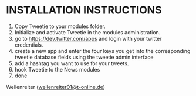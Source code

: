 INSTALLATION INSTRUCTIONS
=========================

1) Copy Tweetie to your modules folder.
2) Initialize and activate Tweetie in the modules administration.
3) go to https://dev.twitter.com/apps and login with your twitter credentials.
4) create a new app and enter the four keys you get into the corresponding tweetie database fields using the tweetie admin interface
5) add a hashtag you want to use for your tweets.
6) hook Tweetie to the News modules
7) done


Wellenreiter (wellenreiter01@t-online.de)

